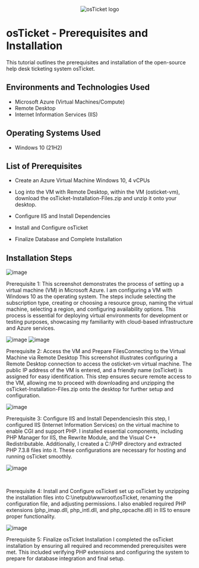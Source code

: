 <p align="center">
<img src="https://i.imgur.com/Clzj7Xs.png" alt="osTicket logo"/>
</p>

<h1>osTicket - Prerequisites and Installation</h1>
This tutorial outlines the prerequisites and installation of the open-source help desk ticketing system osTicket.<br />





<h2>Environments and Technologies Used</h2>

- Microsoft Azure (Virtual Machines/Compute)
- Remote Desktop
- Internet Information Services (IIS)

<h2>Operating Systems Used </h2>

- Windows 10</b> (21H2)

<h2>List of Prerequisites</h2>

- Create an Azure Virtual Machine Windows 10, 4 vCPUs
- Log into the VM with Remote Desktop, within the VM (osticket-vm), download the osTicket-Installation-Files.zip and unzip it onto your desktop.
- Configure IIS and Install Dependencies

 
- Install and Configure osTicket

- Finalize Database and Complete Installation
<h2>Installation Steps</h2>

![image](https://github.com/user-attachments/assets/3478f492-d3ea-4252-913b-1c024cb6da2e)




Prerequisite 1: This screenshot demonstrates the process of setting up a virtual machine (VM) in Microsoft Azure. I am configuring a VM with Windows 10 as the operating system. The steps include selecting the subscription type, creating or choosing a resource group, naming the virtual machine, selecting a region, and configuring availability options. This process is essential for deploying virtual environments for development or testing purposes, showcasing my familiarity with cloud-based infrastructure and Azure services.




![image](https://github.com/user-attachments/assets/9471db84-c7eb-44d6-ac00-8e628ae8bd96)
![image](https://github.com/user-attachments/assets/11063232-7e58-4c30-bf3a-1ed9d4ff209a)





 Prerequisite 2: Access the VM and Prepare FilesConnecting to the Virtual Machine via Remote Desktop
This screenshot illustrates configuring a Remote Desktop connection to access the osticket-vm virtual machine. The public IP address of the VM is entered, and a friendly name (osTicket) is assigned for easy identification. This step ensures secure remote access to the VM, allowing me to proceed with downloading and unzipping the osTicket-Installation-Files.zip onto the desktop for further setup and configuration.
<br />


![image](https://github.com/user-attachments/assets/9a48ddc5-11ea-419e-b32f-b34fad3fb7b4)


<p>
</p>
<p>
Prerequisite 3: Configure IIS and Install DependenciesIn this step, I configured IIS (Internet Information Services) on the virtual machine to enable CGI and support PHP. I installed essential components, including PHP Manager for IIS, the Rewrite Module, and the Visual C++ Redistributable. Additionally, I created a C:\PHP directory and extracted PHP 7.3.8 files into it. These configurations are necessary for hosting and running osTicket smoothly.












![image](https://github.com/user-attachments/assets/e9e4a03e-953b-4c14-908d-e524e122a6d1)

</p>
<br />

<p>
Prerequisite 4: Install and Configure osTicketI set up osTicket by unzipping the installation files into C:\inetpub\wwwroot\osTicket, renaming the configuration file, and adjusting permissions. I also enabled required PHP extensions (php_imap.dll, php_intl.dll, and php_opcache.dll) in IIS to ensure proper functionality.

![image](https://github.com/user-attachments/assets/b7d35079-b73d-4af9-ac1d-4bc233161ac5)

Prerequisite 5: Finalize osTicket Installation
I completed the osTicket installation by ensuring all required and recommended prerequisites were met. This included verifying PHP extensions and configuring the system to prepare for database integration and final setup.


</p>
<br />
